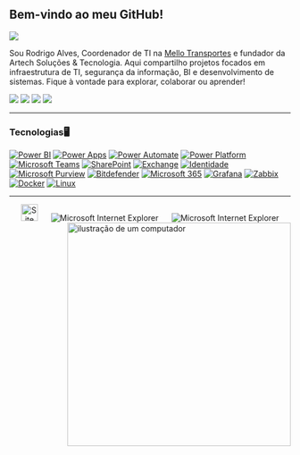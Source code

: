 ## Bem-vindo ao meu GitHub!  

![](https://github.com/halfrost/halfrost/blob/master/icons/header_1.png)

Sou Rodrigo Alves, Coordenador de TI na  [Mello Transportes](https://www.mellotransportes.log.br/) e fundador da Artech Soluções & Tecnologia. Aqui compartilho projetos focados em infraestrutura de TI, segurança da informação, BI e desenvolvimento de sistemas. Fique à vontade para explorar, colaborar ou aprender!

<div> 
  <a href="https://www.instagram.com/rodrigo.oliveir91" target="_blank"><img src="https://img.shields.io/badge/-Instagram-%23E4405F?style=for-the-badge&logo=instagram&logoColor=white" target="_blank"></a>
 <a href="https://discord.gg/ryann_gs" target="_blank"><img src="https://img.shields.io/badge/Discord-7289DA?style=for-the-badge&logo=discord&logoColor=white" target="_blank"></a> 
  <a href = "mailto:rodrigooliveira.adm@outlook.com"><img src="https://img.shields.io/badge/-Gmail-%23333?style=for-the-badge&logo=gmail&logoColor=white" target="_blank"></a>
  <a href="www.linkedin.com/in/rodrigo-alves-oliveira" target="_blank"><img src="https://img.shields.io/badge/-LinkedIn-%230077B5?style=for-the-badge&logo=linkedin&logoColor=white" target="_blank"></a> 
  
</div>

---

### Tecnologias🖥️

[![Power BI](https://img.shields.io/badge/Power%20BI-F2C811?style=for-the-badge&logo=powerbi&logoColor=black)](https://powerbi.microsoft.com/)
[![Power Apps](https://img.shields.io/badge/Power%20Apps-742774?style=for-the-badge&logo=powerapps&logoColor=white)](https://powerapps.microsoft.com/)
[![Power Automate](https://img.shields.io/badge/Power%20Automate-0066FF?style=for-the-badge&logo=microsoftpowerautomate&logoColor=white)](https://powerautomate.microsoft.com/)
[![Power Platform](https://img.shields.io/badge/Power%20Platform-5C2D91?style=for-the-badge&logo=microsoft&logoColor=white)](https://powerplatform.microsoft.com/)
[![Microsoft Teams](https://img.shields.io/badge/Teams-6264A7?style=for-the-badge&logo=microsoftteams&logoColor=white)](https://www.microsoft.com/en/microsoft-teams/)
[![SharePoint](https://img.shields.io/badge/SharePoint-0078D4?style=for-the-badge&logo=microsoftsharepoint&logoColor=white)](https://www.microsoft.com/microsoft-365/sharepoint/collaboration)
[![Exchange](https://img.shields.io/badge/Exchange-0078D4?style=for-the-badge&logo=microsoftexchange&logoColor=white)](https://www.microsoft.com/en/microsoft-365/exchange)
[![Identidade](https://img.shields.io/badge/Identidade-0052CC?style=for-the-badge&logo=microsoftazure&logoColor=white)](https://learn.microsoft.com/en-us/azure/active-directory/)
[![Microsoft Purview](https://img.shields.io/badge/Microsoft%20Purview-0078D4?style=for-the-badge&logo=microsoft&logoColor=white)](https://www.microsoft.com/security/business/microsoft-purview)
[![Bitdefender](https://img.shields.io/badge/Bitdefender-E01F1F?style=for-the-badge&logo=bitdefender&logoColor=white)](https://www.bitdefender.com/)
[![Microsoft 365](https://img.shields.io/badge/Microsoft%20365-D83B01?style=for-the-badge&logo=microsoft&logoColor=white)](https://www.micr)
[![Grafana](https://img.shields.io/badge/Grafana-F46800?style=for-the-badge&logo=grafana&logoColor=white)](https://grafana.com/)
[![Zabbix](https://img.shields.io/badge/Zabbix-DC382D?style=for-the-badge&logo=zabbix&logoColor=white)](https://www.zabbix.com/)
[![Docker](https://img.shields.io/badge/Docker-2496ED?style=for-the-badge&logo=docker&logoColor=white)](https://www.docker.com/)
[![Linux](https://img.shields.io/badge/Linux-FCC624?style=for-the-badge&logo=linux&logoColor=black)](https://www.kernel.org/)

---

<div align="center">

<img src="https://raw.githubusercontent.com/BrunnerLivio/brunnerlivio/master/images/notepad.gif" alt="Site created with Notepad" height="30" />
<!-- "margin-right: whatever;" -->
<span>&nbsp;&nbsp;&nbsp;&nbsp;</span>  
<img src="https://raw.githubusercontent.com/BrunnerLivio/brunnerlivio/master/images/ie_logo.gif" alt="Microsoft Internet Explorer" />
<span>&nbsp;&nbsp;&nbsp;&nbsp;</span>  
<img src="https://raw.githubusercontent.com/BrunnerLivio/brunnerlivio/master/images/noframes.gif" alt="Microsoft Internet Explorer" />

</div>


<img src="https://raw.githubusercontent.com/MicaelliMedeiros/micaellimedeiros/master/image/computer-illustration.png" alt="ilustração de um computador" min-width="400px" max-width="400px" width="400px" align="right">
